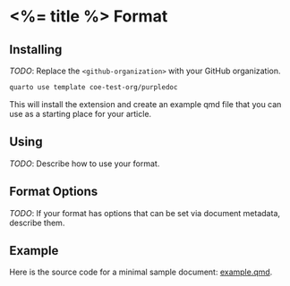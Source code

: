 # <%= title %> Format

## Installing

*TODO*: Replace the `<github-organization>` with your GitHub organization.

```bash
quarto use template coe-test-org/purpledoc
```

This will install the extension and create an example qmd file that you can use as a starting place for your article.

## Using

*TODO*: Describe how to use your format.

## Format Options

*TODO*: If your format has options that can be set via document metadata, describe them.

## Example

Here is the source code for a minimal sample document: [example.qmd](template.qmd).
